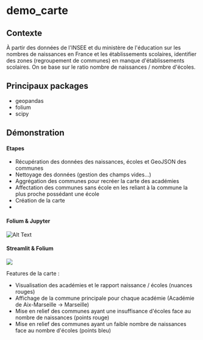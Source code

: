 # demo_carte

## Contexte

À partir des données de l'INSEE et du ministère de l'éducation sur les nombres de naissances en France et les établissements scolaires, 
identifier des zones (regroupement de communes) en manque d'établissements scolaires. On se base sur le ratio nombre de naissances / nombre d'écoles.

## Principaux packages

* geopandas
* folium
* scipy

## Démonstration

#### Etapes

* Récupération des données des naissances, écoles et GeoJSON des communes
* Nettoyage des données (gestion des champs vides...)
* Aggrégation des communes pour recréer la carte des académies
* Affectation des communes sans école en les reliant à la commune la plus proche possédant une école
* Création de la carte
* 

#### Folium & Jupyter

![Alt Text](https://github.com/vesran/demo_carte/blob/main/demo.gif)

#### Streamlit & Folium

![](C:\Users\Light\Desktop\code\geo\imgs\streamlit.png)

Features de la carte :

* Visualisation des académies et le rapport naissance / écoles (nuances rouges)
* Affichage de la commune principale pour chaque académie (Académie de Aix-Marseille -> Marseille)
* Mise en relief des communes ayant une insuffisance d'écoles face au nombre de naissances (points rouge)
* Mise en relief des communes ayant un faible nombre de naissances face au nombre d'écoles (points bleu)
